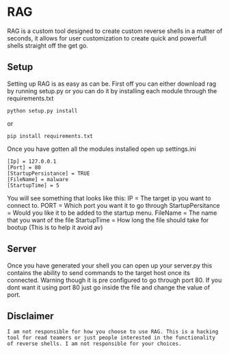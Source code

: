 # RAG
  RAG is a custom tool designed to create custom reverse shells in a matter of seconds, it allows for user customization to create quick and powerfull shells straight off the get go. 
  
 ## Setup
  Setting up RAG is as easy as can be. First off you can either download rag by running setup.py or you can do it by installing each module through the requirements.txt
  ```
  python setup.py install
  ```
  or
  ```
  pip install requirements.txt
  ```
  Once you have gotten all the modules installed open up settings.ini
  ```
[Ip] = 127.0.0.1
[Port] = 80
[StartupPersistance] = TRUE
[FileName] = malware
[StartupTime] = 5
```
You will see something that looks like this:
IP = The target ip you want to connect to.
PORT = Which port you want it to go through
StartupPersitance = Would you like it to be added to the startup menu.
FileName = The name that you want of the file
StartupTime = How long the file should take for bootup (This is to help it avoid av)

## Server
  Once you have generated your shell you can open up your server.py this contains the ability to send commands to the target host once its connected. Warning though it is pre configured to go through port 80. If you dont want it using port 80 just go inside the file and change the value of port.
  
  ## Disclaimer 
    I am not responsible for how you choose to use RAG. This is a hacking tool for read teamers or just people interested in the functionality of reverse shells. I am not responsible for your choices.
